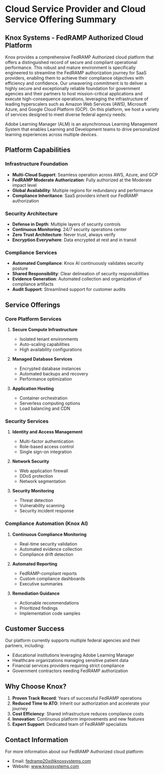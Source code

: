 # Cloud Service Provider and Cloud Service Offering Summary

## Knox Systems - FedRAMP Authorized Cloud Platform

Knox provides a comprehensive FedRAMP Authorized cloud platform that offers a distinguished record of secure and compliant operational performance. This robust and mature environment is specifically engineered to streamline the FedRAMP authorization journey for SaaS providers, enabling them to achieve their compliance objectives with efficiency and confidence. Our unwavering commitment is to deliver a highly secure and exceptionally reliable foundation for government agencies and their partners to host mission-critical applications and execute high-consequence operations, leveraging the infrastructure of leading hyperscalers such as Amazon Web Services (AWS), Microsoft Azure, and Google Cloud Platform (GCP). On this platform, we host a variety of services designed to meet diverse federal agency needs:

Adobe Learning Manager (ALM) is an asynchronous Learning Management System that enables Learning and Development teams to drive personalized learning experiences across multiple devices.

## Platform Capabilities

### Infrastructure Foundation
- **Multi-Cloud Support**: Seamless operation across AWS, Azure, and GCP
- **FedRAMP Moderate Authorization**: Fully authorized at the Moderate impact level
- **Global Availability**: Multiple regions for redundancy and performance
- **Compliance Inheritance**: SaaS providers inherit our FedRAMP authorization

### Security Architecture
- **Defense in Depth**: Multiple layers of security controls
- **Continuous Monitoring**: 24/7 security operations center
- **Zero Trust Architecture**: Never trust, always verify
- **Encryption Everywhere**: Data encrypted at rest and in transit

### Compliance Services
- **Automated Compliance**: Knox AI continuously validates security posture
- **Shared Responsibility**: Clear delineation of security responsibilities
- **Evidence Generation**: Automated collection and organization of compliance artifacts
- **Audit Support**: Streamlined support for customer audits

## Service Offerings

### Core Platform Services
1. **Secure Compute Infrastructure**
   - Isolated tenant environments
   - Auto-scaling capabilities
   - High availability configurations

2. **Managed Database Services**
   - Encrypted database instances
   - Automated backups and recovery
   - Performance optimization

3. **Application Hosting**
   - Container orchestration
   - Serverless computing options
   - Load balancing and CDN

### Security Services
1. **Identity and Access Management**
   - Multi-factor authentication
   - Role-based access control
   - Single sign-on integration

2. **Network Security**
   - Web application firewall
   - DDoS protection
   - Network segmentation

3. **Security Monitoring**
   - Threat detection
   - Vulnerability scanning
   - Security incident response

### Compliance Automation (Knox AI)
1. **Continuous Compliance Monitoring**
   - Real-time security validation
   - Automated evidence collection
   - Compliance drift detection

2. **Automated Reporting**
   - FedRAMP-compliant reports
   - Custom compliance dashboards
   - Executive summaries

3. **Remediation Guidance**
   - Actionable recommendations
   - Prioritized findings
   - Implementation code samples

## Customer Success

Our platform currently supports multiple federal agencies and their partners, including:
- Educational institutions leveraging Adobe Learning Manager
- Healthcare organizations managing sensitive patient data
- Financial services providers requiring strict compliance
- Government contractors needing FedRAMP authorization

## Why Choose Knox?

1. **Proven Track Record**: Years of successful FedRAMP operations
2. **Reduced Time to ATO**: Inherit our authorization and accelerate your journey
3. **Cost Efficiency**: Shared infrastructure reduces compliance costs
4. **Innovation**: Continuous platform improvements and new features
5. **Expert Support**: Dedicated team of FedRAMP specialists

## Contact Information

For more information about our FedRAMP Authorized cloud platform:
- Email: fedramp20x@knoxsystems.com
- Website: www.knoxsystems.com
